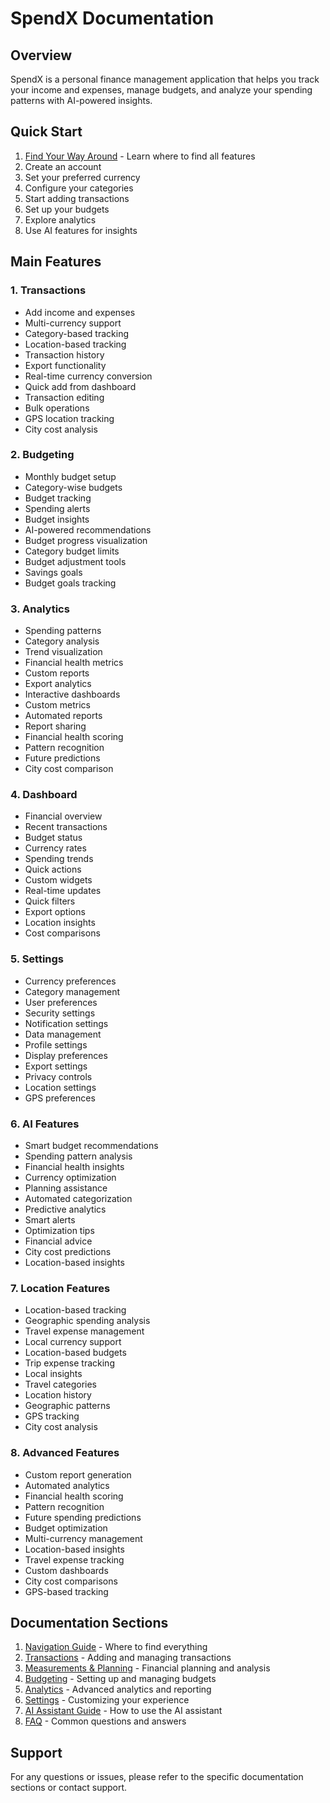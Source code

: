 # SpendX Documentation

## Overview
SpendX is a personal finance management application that helps you track your income and expenses, manage budgets, and analyze your spending patterns with AI-powered insights.

## Quick Start
1. [Find Your Way Around](navigation/locations.md) - Learn where to find all features
2. Create an account
3. Set your preferred currency
4. Configure your categories
5. Start adding transactions
6. Set up your budgets
7. Explore analytics
8. Use AI features for insights

## Main Features

### 1. Transactions
- Add income and expenses
- Multi-currency support
- Category-based tracking
- Location-based tracking
- Transaction history
- Export functionality
- Real-time currency conversion
- Quick add from dashboard
- Transaction editing
- Bulk operations
- GPS location tracking
- City cost analysis

### 2. Budgeting
- Monthly budget setup
- Category-wise budgets
- Budget tracking
- Spending alerts
- Budget insights
- AI-powered recommendations
- Budget progress visualization
- Category budget limits
- Budget adjustment tools
- Savings goals
- Budget goals tracking

### 3. Analytics
- Spending patterns
- Category analysis
- Trend visualization
- Financial health metrics
- Custom reports
- Export analytics
- Interactive dashboards
- Custom metrics
- Automated reports
- Report sharing
- Financial health scoring
- Pattern recognition
- Future predictions
- City cost comparison

### 4. Dashboard
- Financial overview
- Recent transactions
- Budget status
- Currency rates
- Spending trends
- Quick actions
- Custom widgets
- Real-time updates
- Quick filters
- Export options
- Location insights
- Cost comparisons

### 5. Settings
- Currency preferences
- Category management
- User preferences
- Security settings
- Notification settings
- Data management
- Profile settings
- Display preferences
- Export settings
- Privacy controls
- Location settings
- GPS preferences

### 6. AI Features
- Smart budget recommendations
- Spending pattern analysis
- Financial health insights
- Currency optimization
- Planning assistance
- Automated categorization
- Predictive analytics
- Smart alerts
- Optimization tips
- Financial advice
- City cost predictions
- Location-based insights

### 7. Location Features
- Location-based tracking
- Geographic spending analysis
- Travel expense management
- Local currency support
- Location-based budgets
- Trip expense tracking
- Local insights
- Travel categories
- Location history
- Geographic patterns
- GPS tracking
- City cost analysis

### 8. Advanced Features
- Custom report generation
- Automated analytics
- Financial health scoring
- Pattern recognition
- Future spending predictions
- Budget optimization
- Multi-currency management
- Location-based insights
- Travel expense tracking
- Custom dashboards
- City cost comparisons
- GPS-based tracking

## Documentation Sections
1. [Navigation Guide](navigation/locations.md) - Where to find everything
2. [Transactions](transactions/add-transaction.md) - Adding and managing transactions
3. [Measurements & Planning](transactions/measurements-and-planning.md) - Financial planning and analysis
4. [Budgeting](budgeting/manage-budgets.md) - Setting up and managing budgets
5. [Analytics](analytics/features.md) - Advanced analytics and reporting
6. [Settings](settings/user-preferences.md) - Customizing your experience
7. [AI Assistant Guide](ai/assistant-guide.md) - How to use the AI assistant
8. [FAQ](faq/common-questions.md) - Common questions and answers

## Support
For any questions or issues, please refer to the specific documentation sections or contact support. 